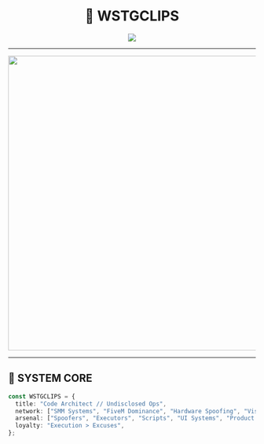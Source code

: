 <h1 align="center">🧠 WSTGCLIPS</h1>
<p align="center">
  <img src="https://readme-typing-svg.demolab.com?font=Fira+Code&size=22&pause=1000&color=00FFF7&center=true&vCenter=true&width=850&lines=Cheat+Developer+%7C+Exmark+Products+%7C+Spoofers+Executors+Scripts+;%F0%9F%94%91+Private+Projects+Only+%7C+Hardwired+Execution" />
</p>

---

<p align="center">
  <img src="https://media.tenor.com/IJZCFlELmUoAAAAd/hackerman.gif" width="600"/>
</p>

---

## 🧬 SYSTEM CORE

```ts
const WSTGCLIPS = {
  title: "Code Architect // Undisclosed Ops",
  network: ["SMM Systems", "FiveM Dominance", "Hardware Spoofing", "Visual Experience Engineering"],
  arsenal: ["Spoofers", "Executors", "Scripts", "UI Systems", "Product Launches"],
  loyalty: "Execution > Excuses",
};
